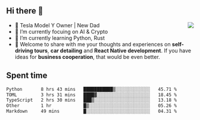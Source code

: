 ## Hi there 👋
<img align="right" src="https://github-readme-stats.vercel.app/api?username=ljunb&show_icons=true&icon_color=CE1D2D&text_color=718096&bg_color=00000000&hide_title=true&hide_border=true" />

- 🚗 Tesla Model Y Owner | New Dad
- 🔭 I’m currently focuing on AI & Crypto
- 🌱 I’m currently learning Python, Rust
- 💬 Welcome to share with me your thoughts and experiences on **self-driving tours**, **car detailing** and **React Native development**. If you have ideas for **business cooperation**, that would be even better.




## Spent time
<!--START_SECTION:waka-->

```txt
Python       8 hrs 43 mins   ███████████▒░░░░░░░░░░░░░   45.71 %
TOML         3 hrs 31 mins   ████▓░░░░░░░░░░░░░░░░░░░░   18.45 %
TypeScript   2 hrs 30 mins   ███▒░░░░░░░░░░░░░░░░░░░░░   13.18 %
Other        1 hr            █▒░░░░░░░░░░░░░░░░░░░░░░░   05.26 %
Markdown     49 mins         █░░░░░░░░░░░░░░░░░░░░░░░░   04.31 %
```

<!--END_SECTION:waka-->
